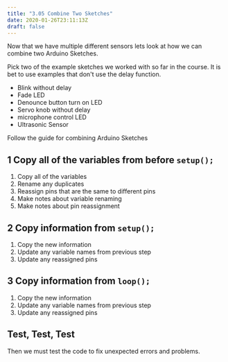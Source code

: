 ```yaml
---
title: "3.05 Combine Two Sketches"
date: 2020-01-26T23:11:13Z
draft: false
---
```


Now that we have multiple different sensors lets look at how we can combine two Arduino Sketches.

Pick two of the example sketches we worked with so far in the course. It is bet to use examples that don't use the delay function.

- Blink without delay
- Fade LED
- Denounce button turn on LED
- Servo knob without delay
- microphone control LED
- Ultrasonic Sensor

Follow the guide for combining Arduino Sketches

## 1 Copy all of the variables from before `setup();`

1. Copy all of the variables
2. Rename any duplicates
3. Reassign pins that are the same to different pins
4. Make notes about variable renaming
5. Make notes about pin reassignment

## 2 Copy information from `setup();`

1. Copy the new information
2. Update any variable names from previous step
3. Update any reassigned pins

## 3 Copy information from `loop();`

1. Copy the new information
2. Update any variable names from previous step
3. Update any reassigned pins

## Test, Test, Test

Then we must test the code to fix unexpected errors and problems.
